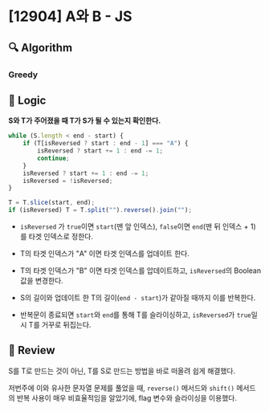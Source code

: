 # [12904] A와 B - JS

## :mag: Algorithm

### Greedy

## :round_pushpin: Logic

**S와 T가 주어졌을 때 T가 S가 될 수 있는지 확인한다.**

```js
while (S.length < end - start) {
    if (T[isReversed ? start : end - 1] === "A") {
        isReversed ? start += 1 : end -= 1;
        continue;
    }
    isReversed ? start += 1 : end -= 1;
    isReversed = !isReversed;
}

T = T.slice(start, end);
if (isReversed) T = T.split("").reverse().join("");
```

- `isReversed` 가 `true`이면 `start`(맨 앞 인덱스), `false`이면 `end`(맨 뒤 인덱스 + 1)를 타겟 인덱스로 정한다.

- T의 타겟 인덱스가 "A" 이면 타겟 인덱스를 업데이트 한다.

- T의 타겟 인덱스가 "B" 이면 타겟 인덱스를 압데이트하고, `isReversed`의 Boolean 값을 변경한다. 

- S의 길이와 업데이트 한 T의 길이(`end - start`)가 같아질 때까지 이를 반복한다.

- 반복문이 종료되면 `start`와 `end`를 통해 T를 슬라이싱하고, `isReversed`가 `true`일 시 T를 거꾸로 뒤집는다.

## :memo: Review

S를 T로 만드는 것이 아닌, T를 S로 만드는 방법을 바로 떠올려 쉽게 해결했다.

저번주에 이와 유사한 문자열 문제를 풀었을 때, `reverse()` 메서드와 `shift()` 메서드의 반복 사용이 매우 비효율적임을 알았기에, flag 변수와 슬라이싱을 이용했다.